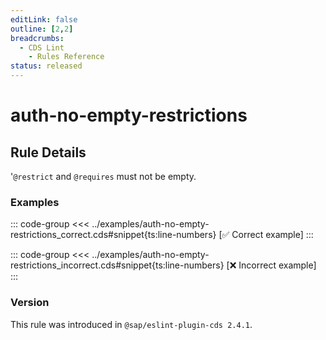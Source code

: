 ```yaml
---
editLink: false
outline: [2,2]
breadcrumbs:
  - CDS Lint
    - Rules Reference
status: released
---
```


<script setup>
  import PlaygroundBadge from '../../../.vitepress/theme/components/PlaygroundBadge.vue'
</script>

# auth-no-empty-restrictions

## Rule Details

'`@restrict` and `@requires` must not be empty.

### Examples

::: code-group
<<< ../examples/auth-no-empty-restrictions_correct.cds#snippet{ts:line-numbers} [✅ Correct example]
:::
<PlaygroundBadge
  name="auth-no-empty-restrictions"
  kind="correct"
  :rules="{'@sap/cds/auth-no-empty-restrictions': ['warn', 'show']}"
/>

::: code-group
<<< ../examples/auth-no-empty-restrictions_incorrect.cds#snippet{ts:line-numbers} [❌ Incorrect example]
:::
<PlaygroundBadge
  name="auth-no-empty-restrictions"
  kind="incorrect"
  :rules="{'@sap/cds/auth-no-empty-restrictions': ['warn', 'show']}"
/>

### Version
This rule was introduced in `@sap/eslint-plugin-cds 2.4.1`.

<!--
### Resources
[Rule source](https://github.tools.sap/cap/eslint-plugin-cds/tree/main/lib/rules/auth-no-empty-restrictions.js)
-->